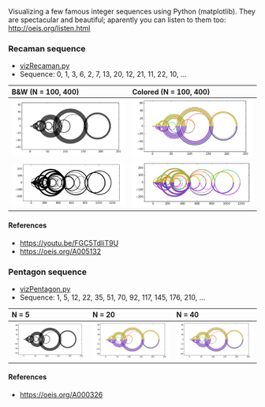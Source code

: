 Visualizing a few famous integer sequences using Python (matplotlib). 
They are spectacular and beautiful; aparently you can listen to them too: http://oeis.org/listen.html 

### Recaman sequence

- [vizRecaman.py](vizRecaman.py)
- Sequence: 0, 1, 3, 6, 2, 7, 13, 20, 12, 21, 11, 22, 10, ...

| B&W (N = 100, 400)  | Colored (N = 100, 400) | 
|:--------------------|:----------------
| ![det-100b](/data/100b.png) |   ![det-100c](/data/100c.png) | 
| ![det-400b](/data/400b.png) |   ![det-400c](/data/400c.png) | 

#### References
- https://youtu.be/FGC5TdIiT9U
- https://oeis.org/A005132



### Pentagon sequence

- [vizPentagon.py](vizPentagon.py)
- Sequence: 1, 5, 12, 22, 35, 51, 70, 92, 117, 145, 176, 210, ...

| N = 5  | N = 20 | N = 40 
|:--------------------|:--------------------|:--------------------
| ![det-100b](/data/100b.png) |   ![det-100c](/data/100c.png) |  ![det-100c](/data/100c.png) | 

#### References
- https://oeis.org/A000326

